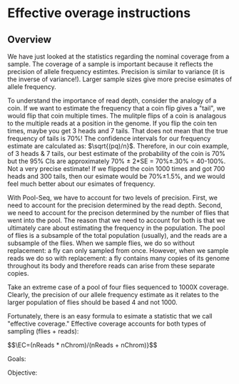 # **Effective overage instructions**

## Overview
We have just looked at the statistics regarding the nominal coverage from a sample. The coverage of a sample is important because it reflects the precision of allele frequency estimtes. Precision is similar to variance (it is the inverse of variance!). Larger sample sizes give more precise esimates of allele frequency.

To understand the importance of read depth, consider the analogy of a coin. If we want to estimate the frequency that a coin flip gives a "tail", we would flip that coin multiple times. The mulitple flips of a coin is analagous to the multiple reads at a position in the genome. If you flip the coin ten times, maybe you get 3 heads and 7 tails. That does not mean that the true frequency of tails is 70%! The confidence intervals for our frequency estimate are calculated as: $\sqrt{(pq)/n}$. Therefore, in our coin example, of 3 heads & 7 tails, our best estimate of the probability of the coin is 70% but the 95% CIs are approximately 70% ± 2*SE = 70%±.30% = 40-100%. Not a very precise estimate! If we flipped the coin 1000 times and got 700 heads and 300 tails, then our esimate would be 70%±1.5%, and we would feel much better about our esimates of frequency.

With Pool-Seq, we have to account for two levels of precision. First, we need to account for the precision determined by the read depth. Second, we need to account for the precison determined by the number of flies that went into the pool. The reason that we need to account for both is that we ultimately care about estimating the frequency in the population. The pool of flies is a subsample of the total population (usually), and the reads are a subsample of the flies. When we sample flies, we do so without replacement: a fly can only sampled from once. However, when we sample reads we do so with replacement: a fly contains many copies of its genome throughout its body and therefore reads can arise from these separate copies.

Take an extreme case of a pool of four flies sequenced to 1000X coverage. Clearly, the precision of our allele frequency estimate as it relates to the larger population of flies should be based 4 and not 1000.

Fortunately, there is an easy formula to esimate a statistic that we call "effective coverage." Effective coverage accounts for both types of sampling (flies + reads):

$$\EC=(nReads * nChrom)/(nReads + nChrom)}$$


Goals:

Objective:
